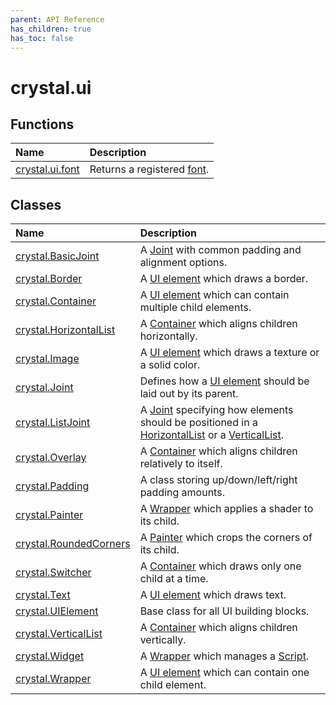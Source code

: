 ```yaml
---
parent: API Reference
has_children: true
has_toc: false
---
```


# crystal.ui

## Functions

| Name                    | Description                                                |
| :---------------------- | :--------------------------------------------------------- |
| [crystal.ui.font](font) | Returns a registered [font](https://love2d.org/wiki/Font). |

## Classes

| Name                                      | Description                                                                                                                              |
| :---------------------------------------- | :--------------------------------------------------------------------------------------------------------------------------------------- |
| [crystal.BasicJoint](basic_joint)         | A [Joint](joint) with common padding and alignment options.                                                                              |
| [crystal.Border](border)                  | A [UI element](ui_element) which draws a border.                                                                                         |
| [crystal.Container](container)            | A [UI element](ui_element) which can contain multiple child elements.                                                                    |
| [crystal.HorizontalList](horizontal_list) | A [Container](container) which aligns children horizontally.                                                                             |
| [crystal.Image](image)                    | A [UI element](ui_element) which draws a texture or a solid color.                                                                       |
| [crystal.Joint](joint)                    | Defines how a [UI element](ui_element) should be laid out by its parent.                                                                 |
| [crystal.ListJoint](list_joint)           | A [Joint](joint) specifying how elements should be positioned in a [HorizontalList](horizontal_list) or a [VerticalList](vertical_list). |
| [crystal.Overlay](overlay)                | A [Container](container) which aligns children relatively to itself.                                                                     |
| [crystal.Padding](padding)                | A class storing up/down/left/right padding amounts.                                                                                      |
| [crystal.Painter](painter)                | A [Wrapper](wrapper) which applies a shader to its child.                                                                                |
| [crystal.RoundedCorners](rounded_corners) | A [Painter](painter) which crops the corners of its child.                                                                               |
| [crystal.Switcher](switcher)              | A [Container](container) which draws only one child at a time.                                                                           |
| [crystal.Text](text)                      | A [UI element](ui_element) which draws text.                                                                                             |
| [crystal.UIElement](ui_element)           | Base class for all UI building blocks.                                                                                                   |
| [crystal.VerticalList](vertical_lsit)     | A [Container](container) which aligns children vertically.                                                                               |
| [crystal.Widget](widget)                  | A [Wrapper](wrapper) which manages a [Script](/crystal/api/script/script).                                                               |
| [crystal.Wrapper](wrapper)                | A [UI element](ui_element) which can contain one child element.                                                                          |
